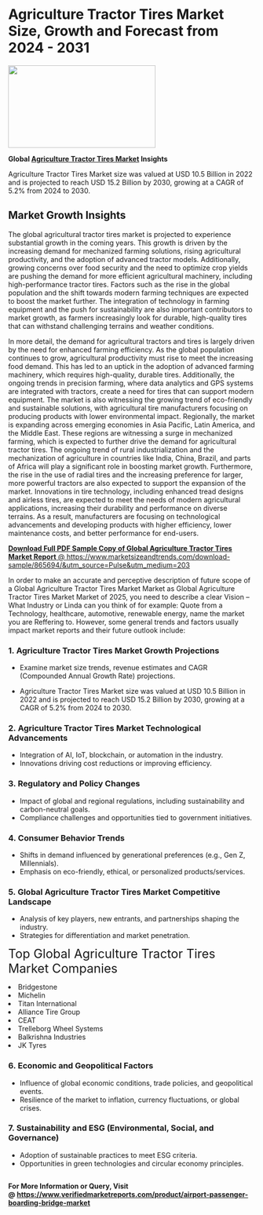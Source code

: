 <H1>Agriculture Tractor Tires Market Size, Growth and Forecast from 2024 - 2031</H1><img class="aligncenter size-medium wp-image-584254" src="https://thirdeyenews.in/wp-content/uploads/2024/09/Global-Market-Research-300x168.jpeg" alt="" width="300" height="168" /><p><strong>Global&nbsp;<a href="https://www.marketsizeandtrends.com/download-sample/865694/&amp;utm_source=Pulse&amp;utm_medium=203">Agriculture Tractor Tires Market</a> Insights</strong></p><p>Agriculture Tractor Tires Market size was valued at USD 10.5 Billion in 2022 and is projected to reach USD 15.2 Billion by 2030, growing at a CAGR of 5.2% from 2024 to 2030.</p><p><h2>Market Growth Insights</h2> <p>The global agricultural tractor tires market is projected to experience substantial growth in the coming years. This growth is driven by the increasing demand for mechanized farming solutions, rising agricultural productivity, and the adoption of advanced tractor models. Additionally, growing concerns over food security and the need to optimize crop yields are pushing the demand for more efficient agricultural machinery, including high-performance tractor tires. Factors such as the rise in the global population and the shift towards modern farming techniques are expected to boost the market further. The integration of technology in farming equipment and the push for sustainability are also important contributors to market growth, as farmers increasingly look for durable, high-quality tires that can withstand challenging terrains and weather conditions. <a href="#"></a></p> <p>In more detail, the demand for agricultural tractors and tires is largely driven by the need for enhanced farming efficiency. As the global population continues to grow, agricultural productivity must rise to meet the increasing food demand. This has led to an uptick in the adoption of advanced farming machinery, which requires high-quality, durable tires. Additionally, the ongoing trends in precision farming, where data analytics and GPS systems are integrated with tractors, create a need for tires that can support modern equipment. The market is also witnessing the growing trend of eco-friendly and sustainable solutions, with agricultural tire manufacturers focusing on producing products with lower environmental impact. Regionally, the market is expanding across emerging economies in Asia Pacific, Latin America, and the Middle East. These regions are witnessing a surge in mechanized farming, which is expected to further drive the demand for agricultural tractor tires. The ongoing trend of rural industrialization and the mechanization of agriculture in countries like India, China, Brazil, and parts of Africa will play a significant role in boosting market growth. Furthermore, the rise in the use of radial tires and the increasing preference for larger, more powerful tractors are also expected to support the expansion of the market. Innovations in tire technology, including enhanced tread designs and airless tires, are expected to meet the needs of modern agricultural applications, increasing their durability and performance on diverse terrains. As a result, manufacturers are focusing on technological advancements and developing products with higher efficiency, lower maintenance costs, and better performance for end-users. <a href="#"></p><p><span class=""><strong>Download Full PDF Sample Copy of Global Agriculture Tractor Tires Market Report</strong> @ <a href="https://www.marketsizeandtrends.com/download-sample/865694/&amp;utm_source=Pulse&amp;utm_medium=203" target="_blank">https://www.marketsizeandtrends.com/download-sample/865694/&amp;utm_source=Pulse&amp;utm_medium=203</a></span></p><p>In order to make an accurate and perceptive description of future scope of a Global&nbsp;Agriculture Tractor Tires Market Market as Global&nbsp;Agriculture Tractor Tires Market Market of 2025, you need to describe a clear Vision &ndash; What Industry or Linda can you think of for example: Quote from a Technology, healthcare, automotive, renewable energy, name the market you are Reffering to. However, some general trends and factors usually impact market reports and their future outlook include:</p><h3>1.&nbsp;<strong>Agriculture Tractor Tires Market Growth Projections</strong></h3><ul><li>Examine market size trends, revenue estimates and CAGR (Compounded Annual Growth Rate) projections.</li><li><p>Agriculture Tractor Tires Market size was valued at USD 10.5 Billion in 2022 and is projected to reach USD 15.2 Billion by 2030, growing at a CAGR of 5.2% from 2024 to 2030.</p></li></ul><h3>2.&nbsp;<strong>Agriculture Tractor Tires Market Technological Advancements</strong></h3><ul><li>Integration of AI, IoT, blockchain, or automation in the industry.</li><li>Innovations driving cost reductions or improving efficiency.</li></ul><h3>3.&nbsp;<strong>Regulatory and Policy Changes</strong></h3><ul><li>Impact of global and regional regulations, including sustainability and carbon-neutral goals.</li><li>Compliance challenges and opportunities tied to government initiatives.</li></ul><h3>4.&nbsp;<strong>Consumer Behavior Trends</strong></h3><ul><li>Shifts in demand influenced by generational preferences (e.g., Gen Z, Millennials).</li><li>Emphasis on eco-friendly, ethical, or personalized products/services.</li></ul><h3>5.&nbsp;<strong>Global Agriculture Tractor Tires Market Competitive Landscape</strong></h3><ul><li>Analysis of key players, new entrants, and partnerships shaping the industry.</li><li>Strategies for differentiation and market penetration.</li></ul><p data-pm-slice="1 1 []"><span style="color: inherit; font-family: inherit; font-size: 25px;">Top Global Agriculture Tractor Tires Market Companies</span></p><div class="" data-test-id=""><p><li>Bridgestone</li><li> Michelin</li><li> Titan International</li><li> Alliance Tire Group</li><li> CEAT</li><li> Trelleborg Wheel Systems</li><li> Balkrishna Industries</li><li> JK Tyres</li></p></div><h3>6.&nbsp;<strong>Economic and Geopolitical Factors</strong></h3><ul><li>Influence of global economic conditions, trade policies, and geopolitical events.</li><li>Resilience of the market to inflation, currency fluctuations, or global crises.</li></ul><h3>7.&nbsp;<strong>Sustainability and ESG (Environmental, Social, and Governance)</strong></h3><ul><li>Adoption of sustainable practices to meet ESG criteria.</li><li>Opportunities in green technologies and circular economy principles.</li></ul><h2><strong style="font-size: 14px;">For More Information or Query, Visit @&nbsp;</strong><a style="background-color: #ffffff; font-size: 14px;" href="https://www.marketsizeandtrends.com/report/agriculture-tractor-tires-market/" target="_blank">https://www.verifiedmarketreports.com/product/airport-passenger-boarding-bridge-market</a></h2>
